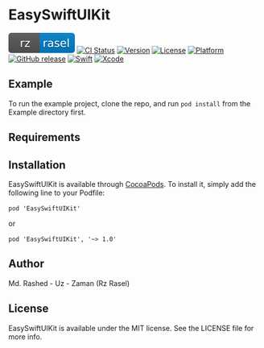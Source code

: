 # EasySwiftUIKit

[![Rz Rasel](https://raw.githubusercontent.com/arzrasel/svg/main/rz-rasel-blue.svg)](https://github.com/rzrasel)
[![CI Status](https://img.shields.io/travis/Rashed/EasySwiftUIKit.svg?style=flat)](https://travis-ci.org/Rashed/EasySwiftUIKit)
[![Version](https://img.shields.io/cocoapods/v/EasySwiftUIKit.svg?style=flat)](https://cocoapods.org/pods/EasySwiftUIKit)
[![License](https://img.shields.io/cocoapods/l/EasySwiftUIKit.svg?style=flat)](https://cocoapods.org/pods/EasySwiftUIKit)
[![Platform](https://img.shields.io/cocoapods/p/EasySwiftUIKit.svg?style=flat)](https://cocoapods.org/pods/EasySwiftUIKit)
[![GitHub release](https://img.shields.io/github/tag/arzrasel/EasySwiftUIKit.svg)](https://github.com/arzrasel/EasySwiftUIKit/releases)
[![Swift](https://img.shields.io/badge/Swift-5.0-orange.svg)](https://swift.org)
[![Xcode](https://img.shields.io/badge/Xcode-11.4-blue.svg)](https://developer.apple.com/xcode)

## Example

To run the example project, clone the repo, and run `pod install` from the Example directory first.

## Requirements

## Installation

EasySwiftUIKit is available through [CocoaPods](https://cocoapods.org/pods/EasySwiftUIKit). To install
it, simply add the following line to your Podfile:

```podInstallEasySwiftUIKit01
pod 'EasySwiftUIKit'
```
or
```podInstallEasySwiftUIKit02
pod 'EasySwiftUIKit', '~> 1.0'
```

## Author

Md. Rashed - Uz - Zaman (Rz Rasel)

## License

EasySwiftUIKit is available under the MIT license. See the LICENSE file for more info.

<!--https://github.com/goktugyil/EZSwiftExtensions-->
